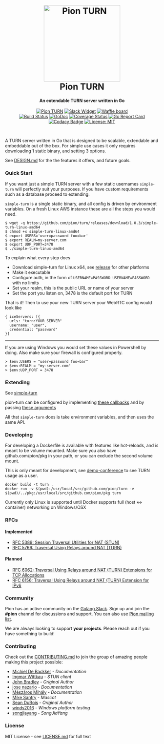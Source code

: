 <h1 align="center">
  <a href="https://pion.ly"><img src="./.github/gopher-pion.png" alt="Pion TURN" height="250px"></a>
  <br>
  Pion TURN
  <br>
</h1>
<h4 align="center">An extendable TURN server written in Go</h4>
<p align="center">
  <a href="https://pion.ly"><img src="https://img.shields.io/badge/pion-turn-gray.svg?longCache=true&colorB=brightgreen" alt="Pion TURN"></a>
  <a href="http://gophers.slack.com/messages/pion"><img src="https://img.shields.io/badge/join-us%20on%20slack-gray.svg?longCache=true&logo=slack&colorB=brightgreen" alt="Slack Widget"></a>
  <a href="https://waffle.io/pion/webrtc"><img src="https://img.shields.io/badge/pm-waffle-gray.svg?longCache=true&colorB=brightgreen" alt="Waffle board"></a>
  <br>
  <a href="https://travis-ci.org/pion/turn"><img src="https://travis-ci.org/pion/turn.svg?branch=master" alt="Build Status"></a>
  <a href="https://godoc.org/github.com/pion/turn"><img src="https://godoc.org/github.com/pion/turn?status.svg" alt="GoDoc"></a>
  <a href="https://codecov.io/gh/pion/turn"><img src="https://codecov.io/gh/pion/turn/branch/master/graph/badge.svg" alt="Coverage Status"></a>
  <a href="https://goreportcard.com/report/github.com/pion/turn"><img src="https://goreportcard.com/badge/github.com/pion/turn" alt="Go Report Card"></a>
  <a href="https://www.codacy.com/app/Sean-Der/turn"><img src="https://api.codacy.com/project/badge/Grade/d53ec6c70576476cb16c140c2964afde" alt="Codacy Badge"></a>
  <a href="LICENSE"><img src="https://img.shields.io/badge/License-MIT-yellow.svg" alt="License: MIT"></a>
</p>
<br>

A TURN server written in Go that is designed to be scalable, extendable and embeddable out of the box.
For simple use cases it only requires downloading 1 static binary, and setting 3 options.

See [DESIGN.md](DESIGN.md) for the the features it offers, and future goals.

### Quick Start
If you want just a simple TURN server with a few static usernames `simple-turn` will perfectly suit your purposes. If you have
custom requirements such as a database proceed to extending.

`simple-turn` is a single static binary, and all config is driven by environment variables. On a fresh Linux AWS instance these are all the steps you would need.
```
$ wget -q https://github.com/pion/turn/releases/download/1.0.3/simple-turn-linux-amd64
$ chmod +x simple-turn-linux-amd64
$ export USERS='user=password foo=bar'
$ export REALM=my-server.com
$ export UDP_PORT=3478
$ ./simple-turn-linux-amd64
````

To explain what every step does
* Download simple-turn for Linux x64, see [release](https://github.com/pion/turn/releases) for other platforms
* Make it executable
* Configure auth, in the form of `USERNAME=PASSWORD USERNAME=PASSWORD` with no limits
* Set your realm, this is the public URL or name of your server
* Set the port you listen on, 3478 is the default port for TURN

That is it! Then to use your new TURN server your WebRTC config would look like
```
{ iceServers: [{
  urls: "turn:YOUR_SERVER"
  username: "user",
  credential: "password"
}]
```
---

If you are using Windows you would set these values in Powershell by doing. Also make sure your firewall is configured properly.
```
> $env:USERS = "user=password foo=bar"
> $env:REALM = "my-server.com"
> $env:UDP_PORT = 3478
```
### Extending
See [simple-turn](https://github.com/pion/turn/blob/master/cmd/simple-turn/main.go)

pion-turn can be configured by implementing [these callbacks](https://github.com/pion/turn/blob/master/turn.go#L11) and by passing [these arguments](https://github.com/pion/turn/blob/master/turn.go#L11)

All that `simple-turn` does is take environment variables, and then uses the same API.


### Developing
For developing a Dockerfile is available with features like hot-reloads, and is meant to be volume mounted.
Make sure you also have github.com/pion/pkg in your path, or you can exclude the second volume mount.

This is only meant for development, see [demo-conference](https://github.com/pion/demo-conference)
to see TURN usage as a user.
```
docker build -t turn .
docker run -v $(pwd):/usr/local/src/github.com/pion/turn -v $(pwd)/../pkg:/usr/local/src/github.com/pion/pkg turn
```

Currently only Linux is supported until Docker supports full (host <-> container) networking on Windows/OSX

### RFCs
#### Implemented
* [RFC 5389: Session Traversal Utilities for NAT (STUN)](https://tools.ietf.org/html/rfc5389)
* [RFC 5766: Traversal Using Relays around NAT (TURN)](https://tools.ietf.org/html/rfc5766)

#### Planned
* [RFC 6062: Traversal Using Relays around NAT (TURN) Extensions for TCP Allocations](https://tools.ietf.org/html/rfc6062)
* [RFC 6156: Traversal Using Relays around NAT (TURN) Extension for IPv6](https://tools.ietf.org/html/rfc6156)

### Community
Pion has an active community on the [Golang Slack](https://invite.slack.golangbridge.org/). Sign up and join the **#pion** channel for discussions and support. You can also use [Pion mailing list](https://groups.google.com/forum/#!forum/pion).

We are always looking to support **your projects**. Please reach out if you have something to build!

### Contributing
Check out the [CONTRIBUTING.md](CONTRIBUTING.md) to join the group of amazing people making this project possible:

* [Michiel De Backker](https://github.com/backkem) - *Documentation*
* [Ingmar Wittkau](https://github.com/iwittkau) - *STUN client*
* [John Bradley](https://github.com/kc5nra) - *Original Author*
* [jose nazario](https://github.com/paralax) - *Documentation*
* [Mészáros Mihály](https://github.com/misi) - *Documentation*
* [Mike Santry](https://github.com/santrym) - *Mascot*
* [Sean DuBois](https://github.com/Sean-Der) - *Original Author*
* [winds2016](https://github.com/winds2016) - *Windows platform testing*
* [songjiayang](https://github.com/songjiayang) - *SongJiaYang*

### License
MIT License - see [LICENSE.md](LICENSE.md) for full text
